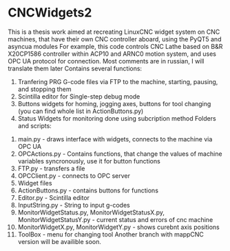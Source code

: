 # CNCWidgets2
This is a thesis work aimed at recreating LinuxCNC widget system on CNC machines, that have their own CNC controller aboard, using the PyQT5 and asyncua modules
For example, this code controls CNC Lathe based on B&R X20CP1586 controller within ACP10 and ARNC0 motion system, and uses OPC UA protocol for connection.
Most comments are in russian, I will translate them later
Contains several functions:
1) Tranfering PRG G-code files via FTP to the machine, starting, pausing, and stopping them
2) Scintilla editor for Single-step debug mode
3) Buttons widgets for homing, jogging axes, buttons for tool changing (you can find whole list in ActionButtons.py)
4) Status Widgets for monitoring done using subcription method
Folders and scripts:
1. main.py - draws interface with widgets, connects to the machine via OPC UA
2. OPCActions.py - Contains functions, that change the values of machine variables syncronously, use it for button functions
3. FTP.py - transfers a file
4. OPCClient.py - connects to OPC server
5. Widget files
6. ActionButtons.py - contains buttons for functions
7. Editor.py - Scintilla editor
8. InputString.py - String to input g-codes
9. MonitorWidgetStatus.py, MonitorWidgetStatusX.py, MonitorWidgetStatusY.py - current status and errors of cnc machine
10. MonitorWidgetX.py, MonitorWidgetY.py - shows curebnt axis positions
11. ToolBox - menu for changing tool
Another branch with mappCNC version will be availible soon.
